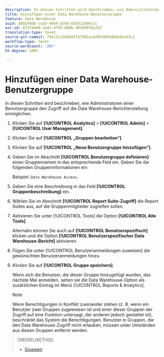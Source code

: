 ```yaml
---
description: In diesen Schritten wird beschrieben, wie Administratoren einer Benutzergruppe den Zugriff auf die Data Warehouse-Berichterstellung ermöglichen.
title: Hinzufügen einer Data Warehouse-Benutzergruppe
feature: Data Warehouse
uuid: d89294db-caa3-4044-b70d-65b512b0dc1c
exl-id: 8737ab60-2ad1-4795-808b-d0200078a333
translation-type: tm+mt
source-git-commit: 78412c2588b07f47981ac0d953893db6b9e1d3c2
workflow-type: tm+mt
source-wordcount: '207'
ht-degree: 100%

---
```


# Hinzufügen einer Data Warehouse-Benutzergruppe

In diesen Schritten wird beschrieben, wie Administratoren einer Benutzergruppe den Zugriff auf die Data Warehouse-Berichterstellung ermöglichen.

1. Klicken Sie auf **[!UICONTROL Analytics]** > **[!UICONTROL Admin]** > **[!UICONTROL User Management]**.
1. Klicken Sie auf **[!UICONTROL „Gruppen bearbeiten“]**.
1. Klicken Sie auf **[!UICONTROL „Neue Benutzergruppe hinzufügen“]**.
1. Geben Sie im Abschnitt **[!UICONTROL Benutzergruppe definieren]** einen Gruppennamen in das entsprechende Feld ein. Geben Sie die folgenden Gruppeninformationen ein:

   Beispiel: `Data Warehouse Access`.
1. Geben Sie eine Beschreibung in das Feld **[!UICONTROL Gruppenbeschreibung]** ein.
1. Wählen Sie im Abschnitt **[!UICONTROL Report Suite-Zugriff]** die Report Suites aus, auf die Gruppenmitglieder zugreifen sollen.
1. Aktivieren Sie unter [!UICONTROL Tools] die Option **[!UICONTROL Alle Tools]**.

   Alternativ können Sie auch auf **[!UICONTROL Benutzerspezifisch]** klicken und die Option **[!UICONTROL Benutzerspezifischer Data Warehouse-Bericht]** aktivieren.

1. Fügen Sie unter [!UICONTROL Benutzeranmeldungen zuweisen] die gewünschten Benutzeranmeldungen hinzu.
1. Klicken Sie auf **[!UICONTROL Gruppe speichern]**.

   Wenn sich die Benutzer, die dieser Gruppe hinzugefügt wurden, das nächste Mal anmelden, sehen sie die Data Warehouse-Option als zusätzlichen Eintrag im Menü [!UICONTROL Reports &amp; Analytics].

   >[!NOTE]
   >
   >Wenn Berechtigungen in Konflikt zueinander stehen (z. B. wenn ein Benutzer zwei Gruppen zugewiesen ist und einer dieser Gruppen der Zugriff auf eine Funktion untersagt, der anderen jedoch gestattet ist), beschränkt das System die Berechtigungen. Benutzer in Gruppen, die den Data Warehouse-Zugriff nicht erlauben, müssen unter Umständen aus diesen Gruppen entfernt werden.

>[!MORELIKETHIS]
>
>* [Gruppen](/help/admin/user-management2/c-user-groups/groups.md)

